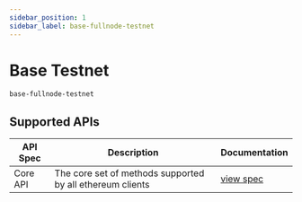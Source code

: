 ```yaml
---
sidebar_position: 1
sidebar_label: base-fullnode-testnet
---
```


# Base Testnet

`base-fullnode-testnet`

## Supported APIs

| API Spec | Description                                               | Documentation                  |
| -------- | --------------------------------------------------------- | ------------------------------ |
| Core API | The core set of methods supported by all ethereum clients | [view spec](../specs/core-api) |
